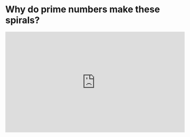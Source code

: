 # Why do prime numbers make these spirals?

<iframe width="560" height="315" src="https://www.youtube.com/embed/EK32jo7i5LQ" frameborder="0" allow="accelerometer; autoplay; clipboard-write; encrypted-media; gyroscope; picture-in-picture" allowfullscreen></iframe>
